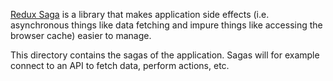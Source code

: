 [Redux Saga](https://redux-saga.js.org/) is a library that makes application side effects 
(i.e. asynchronous things like data fetching and impure things like accessing the browser cache) 
easier to manage.

This directory contains the sagas of the application. 
Sagas will for example connect to an API to fetch data, perform actions, etc.

